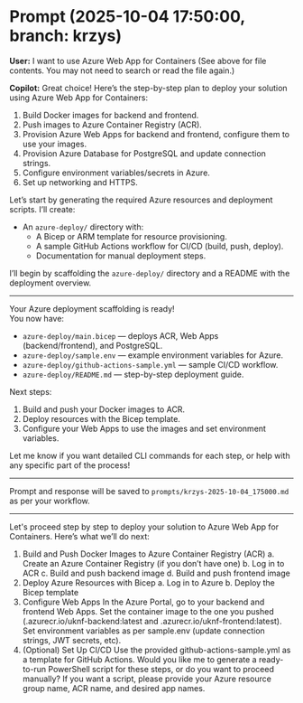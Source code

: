 # Prompt (2025-10-04 17:50:00, branch: krzys)

**User:**
I want to use Azure Web App for Containers (See <attachments> above for file contents. You may not need to search or read the file again.)

**Copilot:**
Great choice! Here’s the step-by-step plan to deploy your solution using Azure Web App for Containers:

1. Build Docker images for backend and frontend.
2. Push images to Azure Container Registry (ACR).
3. Provision Azure Web Apps for backend and frontend, configure them to use your images.
4. Provision Azure Database for PostgreSQL and update connection strings.
5. Configure environment variables/secrets in Azure.
6. Set up networking and HTTPS.

Let’s start by generating the required Azure resources and deployment scripts. I’ll create:

- An `azure-deploy/` directory with:
  - A Bicep or ARM template for resource provisioning.
  - A sample GitHub Actions workflow for CI/CD (build, push, deploy).
  - Documentation for manual deployment steps.

I’ll begin by scaffolding the `azure-deploy/` directory and a README with the deployment overview.

---

Your Azure deployment scaffolding is ready!  
You now have:

- `azure-deploy/main.bicep` — deploys ACR, Web Apps (backend/frontend), and PostgreSQL.
- `azure-deploy/sample.env` — example environment variables for Azure.
- `azure-deploy/github-actions-sample.yml` — sample CI/CD workflow.
- `azure-deploy/README.md` — step-by-step deployment guide.

Next steps:
1. Build and push your Docker images to ACR.
2. Deploy resources with the Bicep template.
3. Configure your Web Apps to use the images and set environment variables.

Let me know if you want detailed CLI commands for each step, or help with any specific part of the process!

---

Prompt and response will be saved to `prompts/krzys-2025-10-04_175000.md` as per your workflow.



___
Let's proceed step by step to deploy your solution to Azure Web App for Containers. Here’s what we’ll do next:

1. Build and Push Docker Images to Azure Container Registry (ACR)
a. Create an Azure Container Registry (if you don’t have one)
b. Log in to ACR
c. Build and push backend image
d. Build and push frontend image
2. Deploy Azure Resources with Bicep
a. Log in to Azure
b. Deploy the Bicep template
3. Configure Web Apps
In the Azure Portal, go to your backend and frontend Web Apps.
Set the container image to the one you pushed (<your-acr-name>.azurecr.io/uknf-backend:latest and <your-acr-name>.azurecr.io/uknf-frontend:latest).
Set environment variables as per sample.env (update connection strings, JWT secrets, etc).
4. (Optional) Set Up CI/CD
Use the provided github-actions-sample.yml as a template for GitHub Actions.
Would you like me to generate a ready-to-run PowerShell script for these steps, or do you want to proceed manually? If you want a script, please provide your Azure resource group name, ACR name, and desired app names.